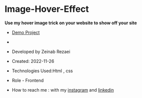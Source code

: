 # Image-Hover-Effect

**Use my hover image trick on your website to show off your site**

- [Demo Project](https://user-images.githubusercontent.com/121185931/208995032-4dd41c8e-ff02-4234-ac90-341e57657745.mp4)
- 
- Developed by Zeinab Rezaei

- Created: 2022-11-26

- Technologies Used:Html , css 

- Role - Frontend

- How to reach me : with my [instagram](https://www.instagram.com/zeinab.rezaei.web) and [linkedin](https://www.linkedin.com/in/zeinab-rezaei-web)
